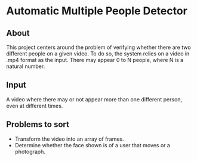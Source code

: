 # Automatic Multiple People Detector

## About

This project centers around the problem of verifying whether there are two different people on a given video. To do so, the system relies on a video in .mp4 format as the input. There may appear 0 to N people, where N is a natural number.


## Input
A video where there may or not appear more than one different person, even at different times.

## Problems to sort

- Transform the video into an array of frames.
- Determine whether the face shown is of a user that moves or a photograph.
